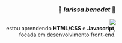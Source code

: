 ### <p align="right"/> :white_heart: *larissa benedet* :white_heart: </p>
<p align="right"/> 
<img src="https://64.media.tumblr.com/4d6fb25b817d787557310fd9f855e05b/tumblr_ol823iKXBP1u4eu45o1_400.gifv"> <br>
estou aprendendo <b>HTML/CSS</b> e <b>Javascript</b>,<br> focada em desenvolvimento front-end. 
</p>
</div>

<!--
**larissabenedet/larissabenedet** is a ✨ _special_ ✨ repository because its `README.md` (this file) appears on your GitHub profile.

